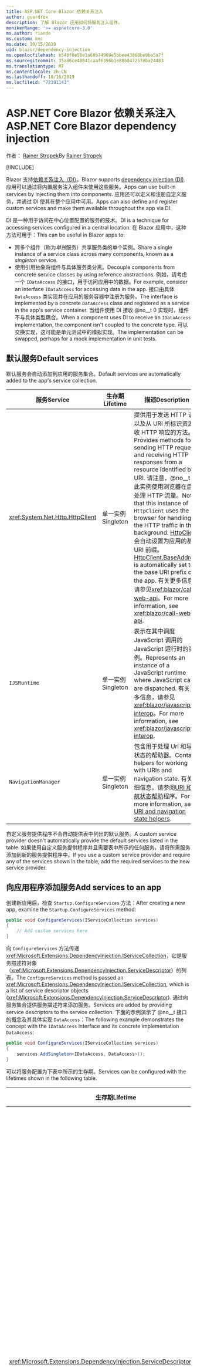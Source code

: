 ```yaml
---
title: ASP.NET Core Blazor 依赖关系注入
author: guardrex
description: 了解 Blazor 应用如何将服务注入组件。
monikerRange: '>= aspnetcore-3.0'
ms.author: riande
ms.custom: mvc
ms.date: 10/15/2019
uid: blazor/dependency-injection
ms.openlocfilehash: b548f0e50e1a60b74969e5bbee43860be9ba5a7f
ms.sourcegitcommit: 35a86ce48041caaf6396b1e88b0472578ba24483
ms.translationtype: MT
ms.contentlocale: zh-CN
ms.lasthandoff: 10/16/2019
ms.locfileid: "72391143"
---
```

# <a name="aspnet-core-blazor-dependency-injection"></a><span data-ttu-id="df0e5-103">ASP.NET Core Blazor 依赖关系注入</span><span class="sxs-lookup"><span data-stu-id="df0e5-103">ASP.NET Core Blazor dependency injection</span></span>

<span data-ttu-id="df0e5-104">作者： [Rainer Stropek](https://www.timecockpit.com)</span><span class="sxs-lookup"><span data-stu-id="df0e5-104">By [Rainer Stropek](https://www.timecockpit.com)</span></span>

[!INCLUDE[](~/includes/blazorwasm-preview-notice.md)]

<span data-ttu-id="df0e5-105">Blazor 支持[依赖关系注入（DI）](xref:fundamentals/dependency-injection)。</span><span class="sxs-lookup"><span data-stu-id="df0e5-105">Blazor supports [dependency injection (DI)](xref:fundamentals/dependency-injection).</span></span> <span data-ttu-id="df0e5-106">应用可以通过将内置服务注入组件来使用这些服务。</span><span class="sxs-lookup"><span data-stu-id="df0e5-106">Apps can use built-in services by injecting them into components.</span></span> <span data-ttu-id="df0e5-107">应用还可以定义和注册自定义服务，并通过 DI 使其在整个应用中可用。</span><span class="sxs-lookup"><span data-stu-id="df0e5-107">Apps can also define and register custom services and make them available throughout the app via DI.</span></span>

<span data-ttu-id="df0e5-108">DI 是一种用于访问在中心位置配置的服务的技术。</span><span class="sxs-lookup"><span data-stu-id="df0e5-108">DI is a technique for accessing services configured in a central location.</span></span> <span data-ttu-id="df0e5-109">在 Blazor 应用中，这种方法可用于：</span><span class="sxs-lookup"><span data-stu-id="df0e5-109">This can be useful in Blazor apps to:</span></span>

* <span data-ttu-id="df0e5-110">跨多个组件（称为*单独*服务）共享服务类的单个实例。</span><span class="sxs-lookup"><span data-stu-id="df0e5-110">Share a single instance of a service class across many components, known as a *singleton* service.</span></span>
* <span data-ttu-id="df0e5-111">使用引用抽象将组件与具体服务类分离。</span><span class="sxs-lookup"><span data-stu-id="df0e5-111">Decouple components from concrete service classes by using reference abstractions.</span></span> <span data-ttu-id="df0e5-112">例如，请考虑一个 `IDataAccess` 的接口，用于访问应用中的数据。</span><span class="sxs-lookup"><span data-stu-id="df0e5-112">For example, consider an interface `IDataAccess` for accessing data in the app.</span></span> <span data-ttu-id="df0e5-113">接口由具体 `DataAccess` 类实现并在应用的服务容器中注册为服务。</span><span class="sxs-lookup"><span data-stu-id="df0e5-113">The interface is implemented by a concrete `DataAccess` class and registered as a service in the app's service container.</span></span> <span data-ttu-id="df0e5-114">当组件使用 DI 接收 @no__t 0 实现时，组件不与具体类型耦合。</span><span class="sxs-lookup"><span data-stu-id="df0e5-114">When a component uses DI to receive an `IDataAccess` implementation, the component isn't coupled to the concrete type.</span></span> <span data-ttu-id="df0e5-115">可以交换实现，这可能是单元测试中的模拟实现。</span><span class="sxs-lookup"><span data-stu-id="df0e5-115">The implementation can be swapped, perhaps for a mock implementation in unit tests.</span></span>

## <a name="default-services"></a><span data-ttu-id="df0e5-116">默认服务</span><span class="sxs-lookup"><span data-stu-id="df0e5-116">Default services</span></span>

<span data-ttu-id="df0e5-117">默认服务会自动添加到应用的服务集合。</span><span class="sxs-lookup"><span data-stu-id="df0e5-117">Default services are automatically added to the app's service collection.</span></span>

| <span data-ttu-id="df0e5-118">服务</span><span class="sxs-lookup"><span data-stu-id="df0e5-118">Service</span></span> | <span data-ttu-id="df0e5-119">生存期</span><span class="sxs-lookup"><span data-stu-id="df0e5-119">Lifetime</span></span> | <span data-ttu-id="df0e5-120">描述</span><span class="sxs-lookup"><span data-stu-id="df0e5-120">Description</span></span> |
| ------- | -------- | ----------- |
| <xref:System.Net.Http.HttpClient> | <span data-ttu-id="df0e5-121">单一实例</span><span class="sxs-lookup"><span data-stu-id="df0e5-121">Singleton</span></span> | <span data-ttu-id="df0e5-122">提供用于发送 HTTP 请求以及从 URI 所标识资源接收 HTTP 响应的方法。</span><span class="sxs-lookup"><span data-stu-id="df0e5-122">Provides methods for sending HTTP requests and receiving HTTP responses from a resource identified by a URI.</span></span> <span data-ttu-id="df0e5-123">请注意，@no__t 的此实例使用浏览器在后台处理 HTTP 流量。</span><span class="sxs-lookup"><span data-stu-id="df0e5-123">Note that this instance of `HttpClient` uses the browser for handling the HTTP traffic in the background.</span></span> <span data-ttu-id="df0e5-124">[HttpClient](xref:System.Net.Http.HttpClient.BaseAddress)会自动设置为应用的基本 URI 前缀。</span><span class="sxs-lookup"><span data-stu-id="df0e5-124">[HttpClient.BaseAddress](xref:System.Net.Http.HttpClient.BaseAddress) is automatically set to the base URI prefix of the app.</span></span> <span data-ttu-id="df0e5-125">有关更多信息，请参见<xref:blazor/call-web-api>。</span><span class="sxs-lookup"><span data-stu-id="df0e5-125">For more information, see <xref:blazor/call-web-api>.</span></span> |
| `IJSRuntime` | <span data-ttu-id="df0e5-126">单一实例</span><span class="sxs-lookup"><span data-stu-id="df0e5-126">Singleton</span></span> | <span data-ttu-id="df0e5-127">表示在其中调度 JavaScript 调用的 JavaScript 运行时的实例。</span><span class="sxs-lookup"><span data-stu-id="df0e5-127">Represents an instance of a JavaScript runtime where JavaScript calls are dispatched.</span></span> <span data-ttu-id="df0e5-128">有关更多信息，请参见<xref:blazor/javascript-interop>。</span><span class="sxs-lookup"><span data-stu-id="df0e5-128">For more information, see <xref:blazor/javascript-interop>.</span></span> |
| `NavigationManager` | <span data-ttu-id="df0e5-129">单一实例</span><span class="sxs-lookup"><span data-stu-id="df0e5-129">Singleton</span></span> | <span data-ttu-id="df0e5-130">包含用于处理 Uri 和导航状态的帮助器。</span><span class="sxs-lookup"><span data-stu-id="df0e5-130">Contains helpers for working with URIs and navigation state.</span></span> <span data-ttu-id="df0e5-131">有关详细信息，请参阅[URI 和导航状态帮助](xref:blazor/routing#uri-and-navigation-state-helpers)程序。</span><span class="sxs-lookup"><span data-stu-id="df0e5-131">For more information, see [URI and navigation state helpers](xref:blazor/routing#uri-and-navigation-state-helpers).</span></span> |

<span data-ttu-id="df0e5-132">自定义服务提供程序不会自动提供表中列出的默认服务。</span><span class="sxs-lookup"><span data-stu-id="df0e5-132">A custom service provider doesn't automatically provide the default services listed in the table.</span></span> <span data-ttu-id="df0e5-133">如果使用自定义服务提供程序并且需要表中所示的任何服务，请将所需服务添加到新的服务提供程序中。</span><span class="sxs-lookup"><span data-stu-id="df0e5-133">If you use a custom service provider and require any of the services shown in the table, add the required services to the new service provider.</span></span>

## <a name="add-services-to-an-app"></a><span data-ttu-id="df0e5-134">向应用程序添加服务</span><span class="sxs-lookup"><span data-stu-id="df0e5-134">Add services to an app</span></span>

<span data-ttu-id="df0e5-135">创建新应用后，检查 `Startup.ConfigureServices` 方法：</span><span class="sxs-lookup"><span data-stu-id="df0e5-135">After creating a new app, examine the `Startup.ConfigureServices` method:</span></span>

```csharp
public void ConfigureServices(IServiceCollection services)
{
    // Add custom services here
}
```

<span data-ttu-id="df0e5-136">向 `ConfigureServices` 方法传递 <xref:Microsoft.Extensions.DependencyInjection.IServiceCollection>，它是服务描述符对象（<xref:Microsoft.Extensions.DependencyInjection.ServiceDescriptor>）的列表。</span><span class="sxs-lookup"><span data-stu-id="df0e5-136">The `ConfigureServices` method is passed an <xref:Microsoft.Extensions.DependencyInjection.IServiceCollection>, which is a list of service descriptor objects (<xref:Microsoft.Extensions.DependencyInjection.ServiceDescriptor>).</span></span> <span data-ttu-id="df0e5-137">通过向服务集合提供服务描述符来添加服务。</span><span class="sxs-lookup"><span data-stu-id="df0e5-137">Services are added by providing service descriptors to the service collection.</span></span> <span data-ttu-id="df0e5-138">下面的示例演示了 @no__t 接口的概念及其具体实现 `DataAccess`：</span><span class="sxs-lookup"><span data-stu-id="df0e5-138">The following example demonstrates the concept with the `IDataAccess` interface and its concrete implementation `DataAccess`:</span></span>

```csharp
public void ConfigureServices(IServiceCollection services)
{
    services.AddSingleton<IDataAccess, DataAccess>();
}
```

<span data-ttu-id="df0e5-139">可以将服务配置为下表中所示的生存期。</span><span class="sxs-lookup"><span data-stu-id="df0e5-139">Services can be configured with the lifetimes shown in the following table.</span></span>

| <span data-ttu-id="df0e5-140">生存期</span><span class="sxs-lookup"><span data-stu-id="df0e5-140">Lifetime</span></span> | <span data-ttu-id="df0e5-141">描述</span><span class="sxs-lookup"><span data-stu-id="df0e5-141">Description</span></span> |
| -------- | ----------- |
| <xref:Microsoft.Extensions.DependencyInjection.ServiceDescriptor.Scoped*> | <span data-ttu-id="df0e5-142">Blazor WebAssembly apps 目前没有 DI 作用域的概念。</span><span class="sxs-lookup"><span data-stu-id="df0e5-142">Blazor WebAssembly apps don't currently have a concept of DI scopes.</span></span> <span data-ttu-id="df0e5-143">@no__t 旁1/-0 注册的服务的行为类似于 @no__t 1 服务。</span><span class="sxs-lookup"><span data-stu-id="df0e5-143">`Scoped`-registered services behave like `Singleton` services.</span></span> <span data-ttu-id="df0e5-144">但是，Blazor 服务器托管模型支持 `Scoped` 生存期。</span><span class="sxs-lookup"><span data-stu-id="df0e5-144">However, the Blazor Server hosting model supports the `Scoped` lifetime.</span></span> <span data-ttu-id="df0e5-145">在 Blazor 服务器应用中，作用域内服务注册的范围为*连接*。</span><span class="sxs-lookup"><span data-stu-id="df0e5-145">In Blazor Server apps, a scoped service registration is scoped to the *connection*.</span></span> <span data-ttu-id="df0e5-146">出于此原因，使用作用域内服务的目的是应该作用于当前用户的服务，即使当前目的是在浏览器中运行客户端。</span><span class="sxs-lookup"><span data-stu-id="df0e5-146">For this reason, using scoped services is preferred for services that should be scoped to the current user, even if the current intent is to run client-side in the browser.</span></span> |
| <xref:Microsoft.Extensions.DependencyInjection.ServiceDescriptor.Singleton*> | <span data-ttu-id="df0e5-147">DI 创建服务的*单个实例*。</span><span class="sxs-lookup"><span data-stu-id="df0e5-147">DI creates a *single instance* of the service.</span></span> <span data-ttu-id="df0e5-148">需要 `Singleton` 服务的所有组件均可接收同一服务的实例。</span><span class="sxs-lookup"><span data-stu-id="df0e5-148">All components requiring a `Singleton` service receive an instance of the same service.</span></span> |
| <xref:Microsoft.Extensions.DependencyInjection.ServiceDescriptor.Transient*> | <span data-ttu-id="df0e5-149">每当组件从服务容器获取 @no__t 0 服务的实例时，它都会接收服务的*新实例*。</span><span class="sxs-lookup"><span data-stu-id="df0e5-149">Whenever a component obtains an instance of a `Transient` service from the service container, it receives a *new instance* of the service.</span></span> |

<span data-ttu-id="df0e5-150">DI 系统基于 ASP.NET Core 中的 DI 系统。</span><span class="sxs-lookup"><span data-stu-id="df0e5-150">The DI system is based on the DI system in ASP.NET Core.</span></span> <span data-ttu-id="df0e5-151">有关更多信息，请参见<xref:fundamentals/dependency-injection>。</span><span class="sxs-lookup"><span data-stu-id="df0e5-151">For more information, see <xref:fundamentals/dependency-injection>.</span></span>

## <a name="request-a-service-in-a-component"></a><span data-ttu-id="df0e5-152">在组件中请求服务</span><span class="sxs-lookup"><span data-stu-id="df0e5-152">Request a service in a component</span></span>

<span data-ttu-id="df0e5-153">将服务添加到服务集合后，使用[@no__t 1inject](xref:mvc/views/razor#inject) Razor 指令将服务注入到组件。</span><span class="sxs-lookup"><span data-stu-id="df0e5-153">After services are added to the service collection, inject the services into the components using the [\@inject](xref:mvc/views/razor#inject) Razor directive.</span></span> <span data-ttu-id="df0e5-154">`@inject` 有两个参数：</span><span class="sxs-lookup"><span data-stu-id="df0e5-154">`@inject` has two parameters:</span></span>

* <span data-ttu-id="df0e5-155">键入 &ndash; 要注入的服务的类型。</span><span class="sxs-lookup"><span data-stu-id="df0e5-155">Type &ndash; The type of the service to inject.</span></span>
* <span data-ttu-id="df0e5-156">属性 &ndash; 接收插入的应用服务的属性的名称。</span><span class="sxs-lookup"><span data-stu-id="df0e5-156">Property &ndash; The name of the property receiving the injected app service.</span></span> <span data-ttu-id="df0e5-157">属性不需要手动创建。</span><span class="sxs-lookup"><span data-stu-id="df0e5-157">The property doesn't require manual creation.</span></span> <span data-ttu-id="df0e5-158">编译器将创建属性。</span><span class="sxs-lookup"><span data-stu-id="df0e5-158">The compiler creates the property.</span></span>

<span data-ttu-id="df0e5-159">有关更多信息，请参见<xref:mvc/views/dependency-injection>。</span><span class="sxs-lookup"><span data-stu-id="df0e5-159">For more information, see <xref:mvc/views/dependency-injection>.</span></span>

<span data-ttu-id="df0e5-160">使用多 `@inject` 语句注入不同的服务。</span><span class="sxs-lookup"><span data-stu-id="df0e5-160">Use multiple `@inject` statements to inject different services.</span></span>

<span data-ttu-id="df0e5-161">下面的示例说明如何使用 `@inject`。</span><span class="sxs-lookup"><span data-stu-id="df0e5-161">The following example shows how to use `@inject`.</span></span> <span data-ttu-id="df0e5-162">将实现 `Services.IDataAccess` 的服务注入组件的属性中 `DataRepository`。</span><span class="sxs-lookup"><span data-stu-id="df0e5-162">The service implementing `Services.IDataAccess` is injected into the component's property `DataRepository`.</span></span> <span data-ttu-id="df0e5-163">请注意代码如何只使用 `IDataAccess` 抽象：</span><span class="sxs-lookup"><span data-stu-id="df0e5-163">Note how the code is only using the `IDataAccess` abstraction:</span></span>

[!code-cshtml[](dependency-injection/samples_snapshot/3.x/CustomerList.razor?highlight=2-3,23)]

<span data-ttu-id="df0e5-164">在内部，生成的属性（`DataRepository`）用 @no__t 属性修饰。</span><span class="sxs-lookup"><span data-stu-id="df0e5-164">Internally, the generated property (`DataRepository`) is decorated with the `InjectAttribute` attribute.</span></span> <span data-ttu-id="df0e5-165">通常不会直接使用此属性。</span><span class="sxs-lookup"><span data-stu-id="df0e5-165">Typically, this attribute isn't used directly.</span></span> <span data-ttu-id="df0e5-166">如果基类对于组件是必需的，并且插入的属性也是基类所必需的，请手动添加 `InjectAttribute`：</span><span class="sxs-lookup"><span data-stu-id="df0e5-166">If a base class is required for components and injected properties are also required for the base class, manually add the `InjectAttribute`:</span></span>

```csharp
public class ComponentBase : IComponent
{
    // DI works even if using the InjectAttribute in a component's base class.
    [Inject]
    protected IDataAccess DataRepository { get; set; }
    ...
}
```

<span data-ttu-id="df0e5-167">在派生自基类的组件中，不需要 `@inject` 指令。</span><span class="sxs-lookup"><span data-stu-id="df0e5-167">In components derived from the base class, the `@inject` directive isn't required.</span></span> <span data-ttu-id="df0e5-168">基类的 @no__t 是足够的：</span><span class="sxs-lookup"><span data-stu-id="df0e5-168">The `InjectAttribute` of the base class is sufficient:</span></span>

```cshtml
@page "/demo"
@inherits ComponentBase

<h1>Demo Component</h1>
```

## <a name="use-di-in-services"></a><span data-ttu-id="df0e5-169">在服务中使用 DI</span><span class="sxs-lookup"><span data-stu-id="df0e5-169">Use DI in services</span></span>

<span data-ttu-id="df0e5-170">复杂服务可能需要其他服务。</span><span class="sxs-lookup"><span data-stu-id="df0e5-170">Complex services might require additional services.</span></span> <span data-ttu-id="df0e5-171">在前面的示例中，`DataAccess` 可能需要 @no__t 的默认服务。</span><span class="sxs-lookup"><span data-stu-id="df0e5-171">In the prior example, `DataAccess` might require the `HttpClient` default service.</span></span> <span data-ttu-id="df0e5-172">`@inject` （或 `InjectAttribute`）不能在服务中使用。</span><span class="sxs-lookup"><span data-stu-id="df0e5-172">`@inject` (or the `InjectAttribute`) isn't available for use in services.</span></span> <span data-ttu-id="df0e5-173">必须改为使用*构造函数注入*。</span><span class="sxs-lookup"><span data-stu-id="df0e5-173">*Constructor injection* must be used instead.</span></span> <span data-ttu-id="df0e5-174">通过将参数添加到服务的构造函数中，添加了所需的服务。</span><span class="sxs-lookup"><span data-stu-id="df0e5-174">Required services are added by adding parameters to the service's constructor.</span></span> <span data-ttu-id="df0e5-175">当 DI 创建服务时，它将在构造函数中识别它所需要的服务，并相应地提供这些服务。</span><span class="sxs-lookup"><span data-stu-id="df0e5-175">When DI creates the service, it recognizes the services it requires in the constructor and provides them accordingly.</span></span>

```csharp
public class DataAccess : IDataAccess
{
    // The constructor receives an HttpClient via dependency
    // injection. HttpClient is a default service.
    public DataAccess(HttpClient client)
    {
        ...
    }
}
```

<span data-ttu-id="df0e5-176">构造函数注入的先决条件：</span><span class="sxs-lookup"><span data-stu-id="df0e5-176">Prerequisites for constructor injection:</span></span>

* <span data-ttu-id="df0e5-177">一个构造函数必须存在，其参数可以全部通过 DI 完成。</span><span class="sxs-lookup"><span data-stu-id="df0e5-177">One constructor must exist whose arguments can all be fulfilled by DI.</span></span> <span data-ttu-id="df0e5-178">如果指定默认值，则不允许使用 DI 未涵盖的其他参数。</span><span class="sxs-lookup"><span data-stu-id="df0e5-178">Additional parameters not covered by DI are allowed if they specify default values.</span></span>
* <span data-ttu-id="df0e5-179">适用的构造函数必须是*公共*的。</span><span class="sxs-lookup"><span data-stu-id="df0e5-179">The applicable constructor must be *public*.</span></span>
* <span data-ttu-id="df0e5-180">必须存在一个适用的构造函数。</span><span class="sxs-lookup"><span data-stu-id="df0e5-180">One applicable constructor must exist.</span></span> <span data-ttu-id="df0e5-181">如果出现多义性，DI 会引发异常。</span><span class="sxs-lookup"><span data-stu-id="df0e5-181">In case of an ambiguity, DI throws an exception.</span></span>

## <a name="utility-base-component-classes-to-manage-a-di-scope"></a><span data-ttu-id="df0e5-182">用于管理 DI 作用域的实用工具基组件类</span><span class="sxs-lookup"><span data-stu-id="df0e5-182">Utility base component classes to manage a DI scope</span></span>

<span data-ttu-id="df0e5-183">在 ASP.NET Core 应用中，作用域内服务通常作用于当前请求。</span><span class="sxs-lookup"><span data-stu-id="df0e5-183">In ASP.NET Core apps, scoped services are typically scoped to the current request.</span></span> <span data-ttu-id="df0e5-184">请求完成后，DI 系统将释放任何作用域内或暂时性的服务。</span><span class="sxs-lookup"><span data-stu-id="df0e5-184">After the request completes, any scoped or transient services are disposed by the DI system.</span></span> <span data-ttu-id="df0e5-185">在 Blazor 服务器应用中，请求范围将在客户端连接期间持续，这可能会导致暂时性和作用域内服务的运行时间比预期要长得多。</span><span class="sxs-lookup"><span data-stu-id="df0e5-185">In Blazor Server apps, the request scope lasts for the duration of the client connection, which can result in transient and scoped services living much longer than expected.</span></span>

<span data-ttu-id="df0e5-186">若要将服务的作用域限定为组件的生存期，可以使用 @no__t 0 和 @no__t 的基类。</span><span class="sxs-lookup"><span data-stu-id="df0e5-186">To scope services to the lifetime of a component, can use the `OwningComponentBase` and `OwningComponentBase<TService>` base classes.</span></span> <span data-ttu-id="df0e5-187">这些基类公开了 `IServiceProvider` 类型的 `ScopedServices` 属性，该属性解析范围限制在组件生存期内的服务。</span><span class="sxs-lookup"><span data-stu-id="df0e5-187">These base classes expose a `ScopedServices` property of type `IServiceProvider` that resolve services that are scoped to the lifetime of the component.</span></span> <span data-ttu-id="df0e5-188">若要创作从 Razor 中的基类继承的组件，请使用 @no__t 的指令。</span><span class="sxs-lookup"><span data-stu-id="df0e5-188">To author a component that inherits from a base class in Razor, use the `@inherits` directive.</span></span>

```cshtml
@page "/users"
@attribute [Authorize]
@inherits OwningComponentBase<Data.ApplicationDbContext>

<h1>Users (@Service.Users.Count())</h1>
<ul>
    @foreach (var user in Service.Users)
    {
        <li>@user.UserName</li>
    }
</ul>
```

> [!NOTE]
> <span data-ttu-id="df0e5-189">使用 @no__t 0 或 @no__t 在组件中注入的服务不会在组件的作用域中创建，并绑定到请求范围。</span><span class="sxs-lookup"><span data-stu-id="df0e5-189">Services injected into the component using `@inject` or the `InjectAttribute` aren't created in the component's scope and are tied to the request scope.</span></span>

## <a name="additional-resources"></a><span data-ttu-id="df0e5-190">其他资源</span><span class="sxs-lookup"><span data-stu-id="df0e5-190">Additional resources</span></span>

* <xref:fundamentals/dependency-injection>
* <xref:mvc/views/dependency-injection>
